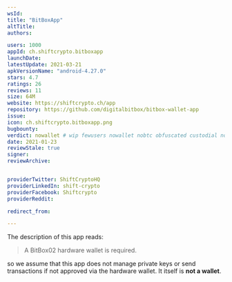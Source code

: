 ```yaml
---
wsId: 
title: "BitBoxApp"
altTitle: 
authors:

users: 1000
appId: ch.shiftcrypto.bitboxapp
launchDate: 
latestUpdate: 2021-03-21
apkVersionName: "android-4.27.0"
stars: 4.7
ratings: 26
reviews: 11
size: 64M
website: https://shiftcrypto.ch/app
repository: https://github.com/digitalbitbox/bitbox-wallet-app
issue: 
icon: ch.shiftcrypto.bitboxapp.png
bugbounty: 
verdict: nowallet # wip fewusers nowallet nobtc obfuscated custodial nosource nonverifiable reproducible bounty defunct
date: 2021-01-23
reviewStale: true
signer: 
reviewArchive:


providerTwitter: ShiftCryptoHQ
providerLinkedIn: shift-crypto
providerFacebook: Shiftcrypto
providerReddit: 

redirect_from:

---
```



The description of this app reads:

> A BitBox02 hardware wallet is required.

so we assume that this app does not manage private keys or send transactions if
not approved via the hardware wallet. It itself is **not a wallet**.
